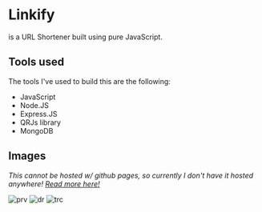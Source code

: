 
# Linkify

is a URL Shortener built using pure JavaScript.


## Tools used

The tools I've used to build this are the following:
- JavaScript
- Node.JS
- Express.JS
- QRJs library
- MongoDB
## Images

*This cannot be hosted w/ github pages, so currently I don't have it hosted anywhere! [Read more here!](https://github.com/bogyz123/linkify/blob/master/explanation.txt)*

![prv](https://user-images.githubusercontent.com/114313361/222408101-94eb8ef2-7adf-4bfa-8846-328f4b0150cc.png)
![dr](https://user-images.githubusercontent.com/114313361/222408149-89b4117c-f6dc-4740-9367-e0f614a09b5c.png)
![trc](https://user-images.githubusercontent.com/114313361/222408208-5b8dbcf6-3af6-445e-a169-f503bce90dd5.png)
